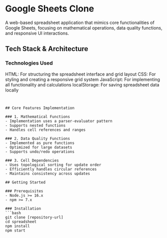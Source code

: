 # Google Sheets Clone

A web-based spreadsheet application that mimics core functionalities of Google Sheets, focusing on mathematical operations, data quality functions, and responsive UI interactions.

## Tech Stack & Architecture

### Technologies Used
HTML: For structuring the spreadsheet interface and grid layout
CSS: For styling and creating a responsive grid system
JavaScript: For implementing all functionality and calculations
localStorage: For saving spreadsheet data locally



```


## Core Features Implementation

### 1. Mathematical Functions
- Implementation uses a parser-evaluator pattern
- Supports nested functions
- Handles cell references and ranges

### 2. Data Quality Functions
- Implemented as pure functions
- Optimized for large datasets
- Supports undo/redo operations

### 3. Cell Dependencies
- Uses topological sorting for update order
- Efficiently handles circular references
- Maintains consistency across updates

## Getting Started

### Prerequisites
- Node.js >= 16.x
- npm >= 7.x

### Installation
```bash
git clone [repository-url]
cd spreadsheet
npm install
npm start
```



